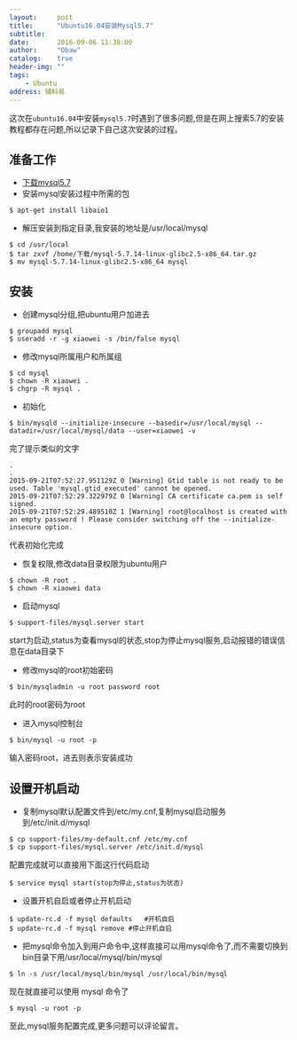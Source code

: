 ```yaml
---
layout:     post
title:      "Ubuntu16.04安装Mysql5.7"
subtitle:
date:       2016-09-06 11:38:00
author:     "Obaw"
catalog:    true
header-img: ""
tags:
    - Ubuntu
address: 辅料易
---
```

这次在`ubuntu16.04`中安装`mysql5.7`时遇到了很多问题,但是在网上搜索5.7的安装教程都存在问题,所以记录下自己这次安装的过程。

## 准备工作
* [下载mysql5.7](http://dev.mysql.com/downloads/mysql/)
* 安装mysql安装过程中所需的包
```console
$ apt-get install libaio1
```

* 解压安装到指定目录,我安装的地址是/usr/local/mysql
```console
$ cd /usr/local
$ tar zxvf /home/下载/mysql-5.7.14-linux-glibc2.5-x86_64.tar.gz
$ mv mysql-5.7.14-linux-glibc2.5-x86_64 mysql
```

## 安装
* 创建mysql分组,把ubuntu用户加进去
```console
$ groupadd mysql
$ useradd -r -g xiaowei -s /bin/false mysql
```

* 修改mysql所属用户和所属组
```console
$ cd mysql
$ chown -R xiaowei .
$ chgrp -R mysql .
```

* 初始化
```console
$ bin/mysqld --initialize-insecure --basedir=/usr/local/mysql --datadir=/usr/local/mysql/data --user=xiaowei -v
```
完了提示类似的文字
```
.
.
2015-09-21T07:52:27.951129Z 0 [Warning] Gtid table is not ready to be used. Table 'mysql.gtid_executed' cannot be opened.
2015-09-21T07:52:29.322979Z 0 [Warning] CA certificate ca.pem is self signed.
2015-09-21T07:52:29.489510Z 1 [Warning] root@localhost is created with an empty password ! Please consider switching off the --initialize-insecure option.
```
代表初始化完成

* 恢复权限,修改data目录权限为ubuntu用户
```console
$ chown -R root .
$ chown -R xiaowei data
```

* 启动mysql
```console
$ support-files/mysql.server start
```
start为启动,status为查看mysql的状态,stop为停止mysql服务,启动报错的错误信息在data目录下

* 修改mysql的root初始密码
```console
$ bin/mysqladmin -u root password root
```
此时的root密码为root

* 进入mysql控制台
```console
$ bin/mysql -u root -p
```
输入密码root，进去则表示安装成功

## 设置开机启动
* 复制mysql默认配置文件到/etc/my.cnf,复制mysql启动服务到/etc/init.d/mysql
```console
$ cp support-files/my-default.cnf /etc/my.cnf
$ cp support-files/mysql.server /etc/init.d/mysql
```
配置完成就可以直接用下面这行代码启动
```console
$ service mysql start(stop为停止,status为状态)
```

* 设置开机自启或者停止开机启动
```console
$ update-rc.d -f mysql defaults   #开机自启
$ update-rc.d -f mysql remove #停止开机自启
```

* 把mysql命令加入到用户命令中,这样直接可以用mysql命令了,而不需要切换到bin目录下用/usr/local/mysql/bin/mysql
```console
$ ln -s /usr/local/mysql/bin/mysql /usr/local/bin/mysql
```
现在就直接可以使用 mysql 命令了
```console
$ mysql -u root -p
```


至此,mysql服务配置完成,更多问题可以评论留言。
